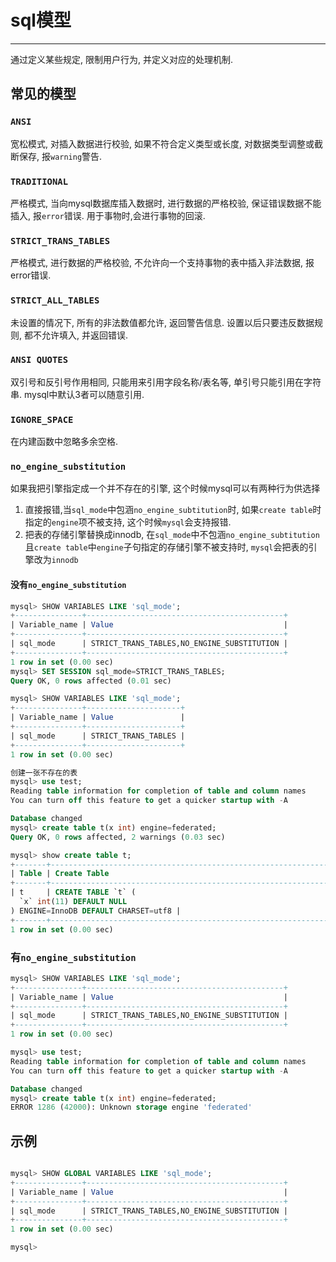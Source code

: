 # sql模型

---

通过定义某些规定, 限制用户行为, 并定义对应的处理机制.

## 常见的模型

### `ANSI`

宽松模式, 对插入数据进行校验, 如果不符合定义类型或长度, 对数据类型调整或截断保存, 报`warning`警告.

### `TRADITIONAL`

严格模式, 当向mysql数据库插入数据时, 进行数据的严格校验, 保证错误数据不能插入, 报`error`错误. 用于事物时,会进行事物的回滚.

### `STRICT_TRANS_TABLES`

严格模式, 进行数据的严格校验, 不允许向一个支持事物的表中插入非法数据, 报error错误.

### `STRICT_ALL_TABLES`

未设置的情况下, 所有的非法数值都允许, 返回警告信息. 设置以后只要违反数据规则, 都不允许填入, 并返回错误.

### `ANSI QUOTES`

双引号和反引号作用相同, 只能用来引用字段名称/表名等, 单引号只能引用在字符串. mysql中默认3者可以随意引用.

### `IGNORE_SPACE`

在内建函数中忽略多余空格.

### `no_engine_substitution`

如果我把引擎指定成一个并不存在的引擎, 这个时候mysql可以有两种行为供选择 

1. 直接报错,当`sql_mode`中包涵`no_engine_subtitution`时, 如果`create table`时指定的`engine`项不被支持, 这个时候`mysql`会支持报错.
2. 把表的存储引擎替换成innodb, 在`sql_mode`中不包涵`no_engine_subtitution`且`create table`中`engine`子句指定的存储引擎不被支持时, `mysql`会把表的引擎改为`innodb`

#### 没有`no_engine_substitution`

```sql
mysql> SHOW VARIABLES LIKE 'sql_mode';
+---------------+--------------------------------------------+
| Variable_name | Value                                      |
+---------------+--------------------------------------------+
| sql_mode      | STRICT_TRANS_TABLES,NO_ENGINE_SUBSTITUTION |
+---------------+--------------------------------------------+
1 row in set (0.00 sec)
mysql> SET SESSION sql_mode=STRICT_TRANS_TABLES;
Query OK, 0 rows affected (0.01 sec)

mysql> SHOW VARIABLES LIKE 'sql_mode';
+---------------+---------------------+
| Variable_name | Value               |
+---------------+---------------------+
| sql_mode      | STRICT_TRANS_TABLES |
+---------------+---------------------+
1 row in set (0.00 sec)

创建一张不存在的表
mysql> use test;
Reading table information for completion of table and column names
You can turn off this feature to get a quicker startup with -A

Database changed
mysql> create table t(x int) engine=federated;
Query OK, 0 rows affected, 2 warnings (0.03 sec)

mysql> show create table t;
+-------+------------------------------------------------------------------------------------+
| Table | Create Table                                                                       |
+-------+------------------------------------------------------------------------------------+
| t     | CREATE TABLE `t` (
  `x` int(11) DEFAULT NULL
) ENGINE=InnoDB DEFAULT CHARSET=utf8 |
+-------+------------------------------------------------------------------------------------+
1 row in set (0.00 sec)
```

### 有`no_engine_substitution`

```sql
mysql> SHOW VARIABLES LIKE 'sql_mode';
+---------------+--------------------------------------------+
| Variable_name | Value                                      |
+---------------+--------------------------------------------+
| sql_mode      | STRICT_TRANS_TABLES,NO_ENGINE_SUBSTITUTION |
+---------------+--------------------------------------------+
1 row in set (0.00 sec)

mysql> use test;
Reading table information for completion of table and column names
You can turn off this feature to get a quicker startup with -A

Database changed
mysql> create table t(x int) engine=federated;
ERROR 1286 (42000): Unknown storage engine 'federated'
```

## 示例

```sql

mysql> SHOW GLOBAL VARIABLES LIKE 'sql_mode';
+---------------+--------------------------------------------+
| Variable_name | Value                                      |
+---------------+--------------------------------------------+
| sql_mode      | STRICT_TRANS_TABLES,NO_ENGINE_SUBSTITUTION |
+---------------+--------------------------------------------+
1 row in set (0.00 sec)

mysql>
```